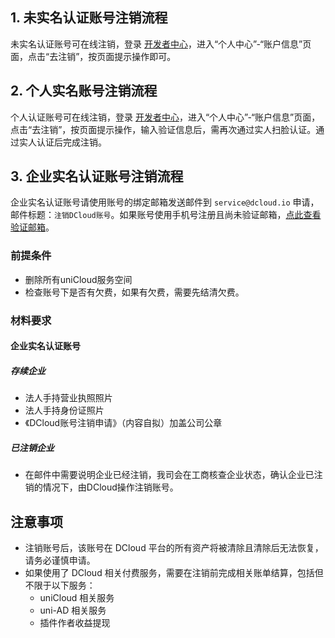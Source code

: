 ## 1. 未实名认证账号注销流程
未实名认证账号可在线注销，登录 [开发者中心](https://dev.dcloud.net.cn)，进入“个人中心”-“账户信息”页面，点击“去注销”，按页面提示操作即可。

## 2. 个人实名账号注销流程
个人认证账号可在线注销，登录 [开发者中心](https://dev.dcloud.net.cn)，进入“个人中心”-“账户信息”页面，点击“去注销”，按页面提示操作，输入验证信息后，需再次通过实人扫脸认证。通过实人认证后完成注销。

## 3. 企业实名认证账号注销流程
企业实名认证账号请使用账号的绑定邮箱发送邮件到 `service@dcloud.io` 申请，邮件标题：`注销DCloud账号`。如果账号使用手机号注册且尚未验证邮箱，[点此查看验证邮箱](modify.md#modify-email)。

### 前提条件

- 删除所有uniCloud服务空间
- 检查账号下是否有欠费，如果有欠费，需要先结清欠费。

### 材料要求

#### 企业实名认证账号
##### 存续企业
- 法人手持营业执照照片
- 法人手持身份证照片
- 《DCloud账号注销申请》（内容自拟）加盖公司公章

##### 已注销企业
- 在邮件中需要说明企业已经注销，我司会在工商核查企业状态，确认企业已注销的情况下，由DCloud操作注销账号。


## 注意事项
- 注销账号后，该账号在 DCloud 平台的所有资产将被清除且清除后无法恢复，请务必谨慎申请。
- 如果使用了 DCloud 相关付费服务，需要在注销前完成相关账单结算，包括但不限于以下服务：
  - uniCloud 相关服务
  - uni-AD 相关服务
  - 插件作者收益提现
